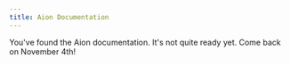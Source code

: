 ```yaml
---
title: Aion Documentation 
---
```


You've found the Aion documentation. It's not quite ready yet. Come back on November 4th!
